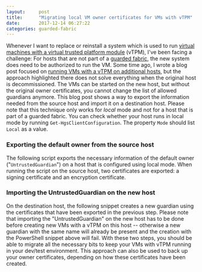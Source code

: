 ```yaml
---
layout:     post
title:      "Migrating local VM owner certificates for VMs with vTPM"
date:       2017-12-14 06:27:22
categories: guarded-fabric
---
```

Whenever I want to replace or reinstall a system which is used to run [virtual machines with a virtual trusted platform module](https://docs.microsoft.com/en-us/windows-server/virtualization/hyper-v/learn-more/generation-2-virtual-machine-security-settings-for-hyper-v#encryption-support-settings-in-hyper-v-manager) (vTPM), I've been facing a challenge: For hosts that are not part of a [guarded fabric](https://docs.microsoft.com/en-us/windows-server/virtualization/guarded-fabric-shielded-vm/guarded-fabric-and-shielded-vms), the new system does need to be authorized to run the VM. Some time ago, I wrote a blog post focused on [running VMs with a vTPM on additional hosts](https://blogs.technet.microsoft.com/virtualization/2016/10/25/allowing-an-additional-host-to-run-a-vm-with-virtual-tpm/), but the approach highlighted there does not solve everything when the original host is decommissioned. The VMs can be started on the new host, but without the original owner certificates, you cannot change the list of allowed guardians anymore. This blog post shows a way to export the information needed from the source host and import it on a destination host. Please note that this technique only works for _local_ mode and not for a host that is part of a guarded fabric. You can check whether your host runs in local mode by running `Get-HgsClientConfiguration`. The property `Mode` should list `Local` as a value. 

### Exporting the default owner from the source host

The following script exports the necessary information of the default owner ("`UntrustedGuardian`") on a host that is configured using local mode. When running the script on the source host, two certificates are exported: a signing certificate and an encryption certificate. 

### Importing the UntrustedGuardian on the new host

On the destination host, the following snippet creates a new guardian using the certificates that have been exported in the previous step.  Please note that importing the "UntrustedGuardian" on the new host has to be done before creating new VMs with a vTPM on this host -- otherwise a new guardian with the same name will already be present and the creation with the PowerShell snippet above will fail. With these two steps, you should be able to migrate all the necessary bits to keep your VMs with vTPM running in your dev/test environment. This approach can also be used to back up your owner certificates, depending on how these certificates have been created. 
